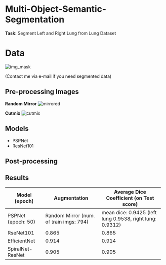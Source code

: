 # Multi-Object-Semantic-Segmentation

**Task**: Segment Left and Right Lung from Lung Dataset

# Data
![img_mask](https://user-images.githubusercontent.com/48243487/178134605-5ad3dcfd-fabe-40f8-b654-49ed43f70586.JPG)

(Contact me via e-mail if you need segmented data)

## Pre-processing Images

**Random Mirror**
![mirrored](https://user-images.githubusercontent.com/48243487/178175680-3b83e63b-9899-4ad6-9544-93705cafa15a.JPG)


**Cutmix**
![cutmix](https://user-images.githubusercontent.com/48243487/178175759-057a0f29-b731-449e-8eed-fc87d8fefde8.JPG)


## Models
- PSPNet
- ResNet101


## Post-processing

## Results

| Model (epoch) | Augmentation  | Average Dice Coefficient (on Test score) |
| -------------| ------------- | ------------- |
| PSPNet (epoch: 50) | Random Mirror (num. of train imgs: 794)  | mean dice: 0.9425 (left lung 0.9538, right lung: 0.9312)  |
| RseNet101 | 0.865  | 0.865  |
| EfficientNet  | 0.914  | 0.914  |
| SpiralNet-ResNet  | 0.905  | 0.905  |
